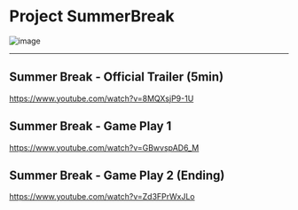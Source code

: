 # Project SummerBreak
![image](https://user-images.githubusercontent.com/76439399/184672626-4a67f8ab-49e9-46b7-8f25-225f5d9e34a4.png)

-----------------------------------------------------------------------------------------------------------------------------------------------

## Summer Break - Official Trailer (5min)
https://www.youtube.com/watch?v=8MQXsjP9-1U

## Summer Break - Game Play 1
https://www.youtube.com/watch?v=GBwvspAD6_M

## Summer Break - Game Play 2 (Ending)
https://www.youtube.com/watch?v=Zd3FPrWxJLo
